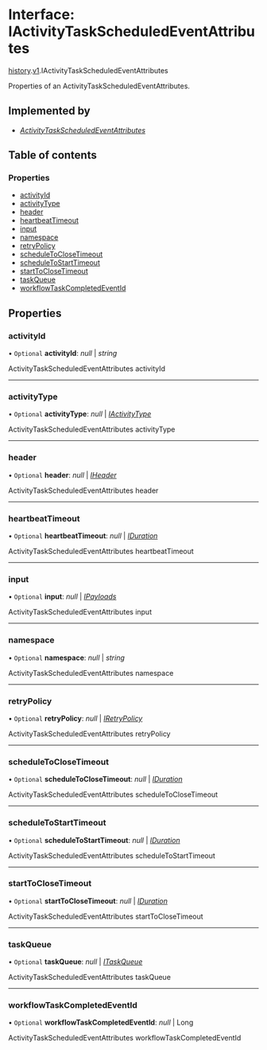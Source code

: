 # Interface: IActivityTaskScheduledEventAttributes

[history](../modules/proto.temporal.api.history.md).[v1](../modules/proto.temporal.api.history.v1.md).IActivityTaskScheduledEventAttributes

Properties of an ActivityTaskScheduledEventAttributes.

## Implemented by

* [*ActivityTaskScheduledEventAttributes*](../classes/proto.temporal.api.history.v1.activitytaskscheduledeventattributes.md)

## Table of contents

### Properties

- [activityId](proto.temporal.api.history.v1.iactivitytaskscheduledeventattributes.md#activityid)
- [activityType](proto.temporal.api.history.v1.iactivitytaskscheduledeventattributes.md#activitytype)
- [header](proto.temporal.api.history.v1.iactivitytaskscheduledeventattributes.md#header)
- [heartbeatTimeout](proto.temporal.api.history.v1.iactivitytaskscheduledeventattributes.md#heartbeattimeout)
- [input](proto.temporal.api.history.v1.iactivitytaskscheduledeventattributes.md#input)
- [namespace](proto.temporal.api.history.v1.iactivitytaskscheduledeventattributes.md#namespace)
- [retryPolicy](proto.temporal.api.history.v1.iactivitytaskscheduledeventattributes.md#retrypolicy)
- [scheduleToCloseTimeout](proto.temporal.api.history.v1.iactivitytaskscheduledeventattributes.md#scheduletoclosetimeout)
- [scheduleToStartTimeout](proto.temporal.api.history.v1.iactivitytaskscheduledeventattributes.md#scheduletostarttimeout)
- [startToCloseTimeout](proto.temporal.api.history.v1.iactivitytaskscheduledeventattributes.md#starttoclosetimeout)
- [taskQueue](proto.temporal.api.history.v1.iactivitytaskscheduledeventattributes.md#taskqueue)
- [workflowTaskCompletedEventId](proto.temporal.api.history.v1.iactivitytaskscheduledeventattributes.md#workflowtaskcompletedeventid)

## Properties

### activityId

• `Optional` **activityId**: *null* \| *string*

ActivityTaskScheduledEventAttributes activityId

___

### activityType

• `Optional` **activityType**: *null* \| [*IActivityType*](proto.temporal.api.common.v1.iactivitytype.md)

ActivityTaskScheduledEventAttributes activityType

___

### header

• `Optional` **header**: *null* \| [*IHeader*](proto.temporal.api.common.v1.iheader.md)

ActivityTaskScheduledEventAttributes header

___

### heartbeatTimeout

• `Optional` **heartbeatTimeout**: *null* \| [*IDuration*](proto.google.protobuf.iduration.md)

ActivityTaskScheduledEventAttributes heartbeatTimeout

___

### input

• `Optional` **input**: *null* \| [*IPayloads*](proto.temporal.api.common.v1.ipayloads.md)

ActivityTaskScheduledEventAttributes input

___

### namespace

• `Optional` **namespace**: *null* \| *string*

ActivityTaskScheduledEventAttributes namespace

___

### retryPolicy

• `Optional` **retryPolicy**: *null* \| [*IRetryPolicy*](proto.temporal.api.common.v1.iretrypolicy.md)

ActivityTaskScheduledEventAttributes retryPolicy

___

### scheduleToCloseTimeout

• `Optional` **scheduleToCloseTimeout**: *null* \| [*IDuration*](proto.google.protobuf.iduration.md)

ActivityTaskScheduledEventAttributes scheduleToCloseTimeout

___

### scheduleToStartTimeout

• `Optional` **scheduleToStartTimeout**: *null* \| [*IDuration*](proto.google.protobuf.iduration.md)

ActivityTaskScheduledEventAttributes scheduleToStartTimeout

___

### startToCloseTimeout

• `Optional` **startToCloseTimeout**: *null* \| [*IDuration*](proto.google.protobuf.iduration.md)

ActivityTaskScheduledEventAttributes startToCloseTimeout

___

### taskQueue

• `Optional` **taskQueue**: *null* \| [*ITaskQueue*](proto.temporal.api.taskqueue.v1.itaskqueue.md)

ActivityTaskScheduledEventAttributes taskQueue

___

### workflowTaskCompletedEventId

• `Optional` **workflowTaskCompletedEventId**: *null* \| Long

ActivityTaskScheduledEventAttributes workflowTaskCompletedEventId
